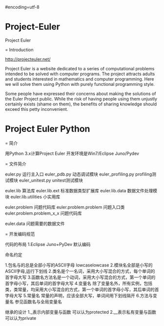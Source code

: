 ﻿#encoding=utf-8

Project-Euler
=============

Project Euler

= Introduction

http://projecteuler.net/

Project Euler is a website dedicated to a series of computational problems intended to be solved with computer programs. The project attracts adults and students interested in mathematics and computer programming. Here we will solve them using Python with purely functional programming style. 

Some people have expressed their concerns about making the solutions of the Euler Project public. While the risk of having people using them unjustly certainly exists (shame on them), the benefits of sharing knowledge should exceed this petty inconvenient.

Project Euler Python
=======================

= 简介

用Python 3.x计算Project Euler 开发环境是Win7/Eclipse Juno/Pydev


= 文件简介

euler.py 运行主入口
euler_pdb.py 动态调试模块
euler_profiling.py profiling测试模块
euler_unitest.py unitest测试模块

euler.lib 算法库
euler.lib.ext 标准数据类型扩展库
euler.lib.data 数据文件处理模块
euler.lib.utilities 小实用库

euler.problem 问题代码库
euler.problem.problem 问题入口类
euler.problem.problem_x_x 问题代码库

euler.data 问题需要的数据文件


= 开发编码规范

代码的布局
1.Eclipse Juno+PyDev 默认编码

命名约定

1.包名与的总是全部小写的ASCII字母 lowcaselowcase
2.模块名全部是小写的ASCII字母,运行下划线
2.类名是个一名词，采用大小写混合的方式，每个单词的首字母大写
3.函数名方法名是一个动词，采用大小写混合的方式，第一个单词的首字母小写，其后单词的首字母大写
4.变量名 除了变量名外，所有实例，包括类，类常量，均采用大小写混合的方式，第一个单词的首字母小写，其后单词的首字母大写
5.常量名 常量的声明，应该全部大写，单词间用下划线隔开
6.方法与变量名 参见函数名与全局变量名


继承的设计
1._表示内部变量与函数 可以认为protected
2.__表示私有变量与函数 可以认为private






